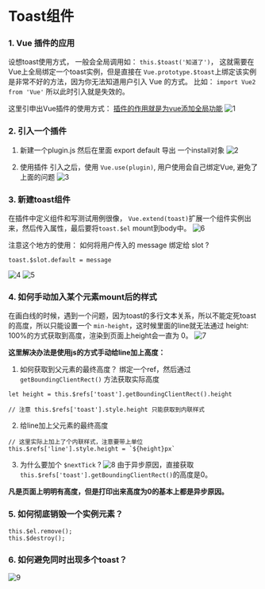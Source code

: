 # Toast组件

### 1. Vue 插件的应用
设想toast使用方式， 一般会全局调用如： `this.$toast('知道了')`， 这就需要在Vue上全局绑定一个toast实例，但是直接在 `Vue.prototype.$toast`上绑定该实例是非常不好的方法，因为你无法知道用户引入 Vue 的方式。
比如： `import Vue2 from 'Vue'` 所以此时引入就是失效的。

这里引申出Vue插件的使用方式：
[插件的作用就是为vue添加全局功能](https://cn.vuejs.org/v2/guide/plugins.html)
![1](./1插件.png)


### 2. 引入一个插件
1. 新建一个plugin.js 然后在里面 export default 导出 一个install对象
![2](./2新建一个插件.png)

2. 使用插件
引入之后，使用 `Vue.use(plugin)`, 用户使用会自己绑定Vue, 避免了上面的问题
![3](./3使用插件.png)


### 3. 新建toast组件
在插件中定义组件和写测试用例很像， `Vue.extend(toast)`扩展一个组件实例出来，然后传入属性，最后要将`toast.$el` mount到body中。
![6](./6.png)

注意这个地方的使用： 
如何将用户传入的 message 绑定给 slot ?

```
toast.$slot.default = message
```
![4](./4.png)
![5](./5.png)


### 4. 如何手动加入某个元素mount后的样式
在画白线的时候，遇到一个问题，因为toast的多行文本关系，所以不能定死toast的高度，所以只能设置一个 `min-height`，这时候里面的line就无法通过 height: 100%的方式获取到高度，渲染到页面上height会一直为 0。
![7](./7.png)

**这里解决办法是使用js的方式手动给line加上高度：**
1. 如何获取到父元素的最终高度？
绑定一个ref，然后通过 `getBoundingClientRect()` 方法获取实际高度
```
let height = this.$refs['toast'].getBoundingClientRect().height

// 注意 this.$refs['toast'].style.height 只能获取到内联样式
```

2. 给line加上父元素的最终高度
```
// 这里实际上加上了个内联样式，注意要带上单位
this.$refs['line'].style.height = `${height}px`
```
3. 为什么要加个 `$nextTick` ?
![8](./8.png)
由于异步原因，直接获取`this.$refs['toast'].getBoundingClientRect()`的高度是0。

**凡是页面上明明有高度，但是打印出来高度为0的基本上都是异步原因。**


### 5. 如何彻底销毁一个实例元素？
```
this.$el.remove();
this.$destroy();
```

### 6. 如何避免同时出现多个toast？
![9](./9.png)